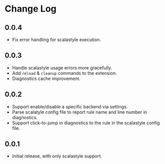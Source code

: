 # Change Log

## 0.0.4

- Fix error handling for scalastyle execution.

## 0.0.3

- Handle scalastyle usage errors more gracefully.
- Add `reload` & `cleanup` commands to the extension.
- Diagnostics cache improvement.

## 0.0.2

- Support enable/disable a specific backend via settings.
- Parse scalatyle config file to report rule name and line number in diagnostics.
- Support click-to-jump in diagnostics to the rule in the scalastyle config file.

## 0.0.1

- Initial release, with only scalastyle support.
